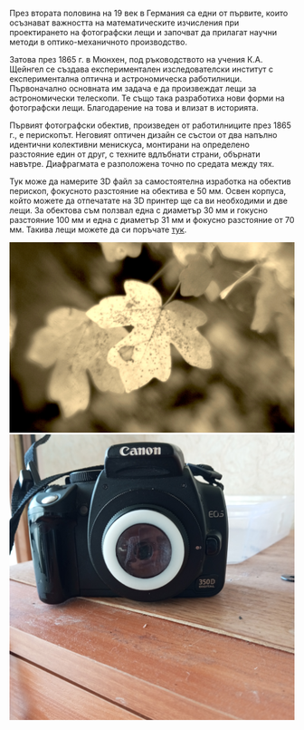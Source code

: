 През втората половина на 19 век в Германия са едни от първите, които осъзнават важността на математическите изчисления при проектирането на фотографски лещи и започват да прилагат научни методи в оптико-механичното производство.

Затова през 1865 г. в Мюнхен, под ръководството на учения К.А. Щейнгел се създава експериментален изследователски институт с експериментална оптична и астрономическа работилници. Първоначално основната им задача е да произвеждат лещи за астрономически телескопи. Те също така разработиха нови форми на фотографски лещи. Благодарение на това и влизат в историята.

Първият фотографски обектив, произведен от работилниците през 1865 г., е перископът. Неговият оптичен дизайн се състои от два напълно идентични колективни менискуса, монтирани на определено разстояние един от друг, с техните вдлъбнати страни, обърнати навътре. Диафрагмата е разположена точно по средата между тях.

Тук може да намерите 3D файл за самостоятелна изработка на обектив перископ, фокусното разстояние на обектива е 50 мм. Освен корпуса, който можете да отпечатате на 3D принтер ще са ви необходими и две лещи. За обектова съм ползвал една с диаметър 30 мм и гокусно разстояние 100 мм и една с диаметър 31 мм и фокусно разстояние от 70 мм. Такива лещи можете да си поръчате [тук](https://www.aliexpress.com/item/1005007025214931.html?spm=a2g0o.order_list.order_list_main.8.4af91802WIAskO).



![Alt text](_MG_9950.jpg)
![Alt text](pei.jpg)
